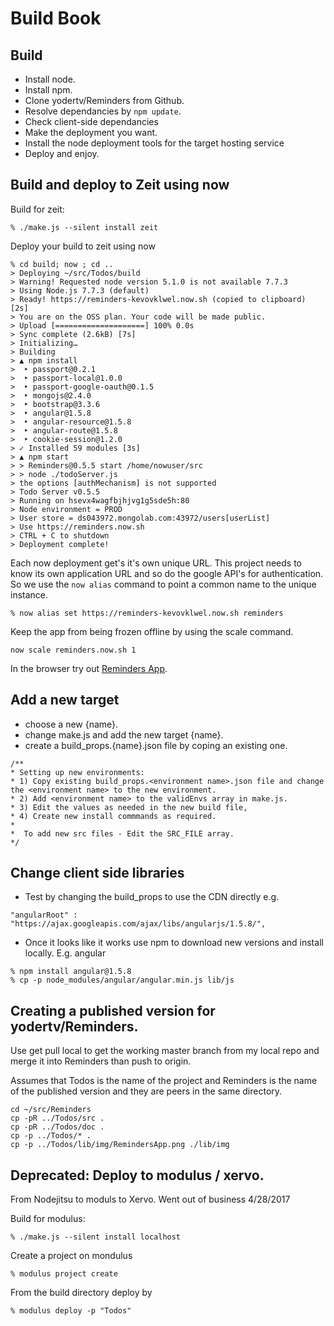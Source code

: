 Build Book
==========

## Build
- Install node.
- Install npm.
- Clone yodertv/Reminders from Github.
- Resolve dependancies by ```npm update```.
- Check client-side dependancies
- Make the deployment you want.
- Install the node deployment tools for the target hosting service
- Deploy and enjoy.

## Build and deploy to Zeit using now

Build for zeit:
```
% ./make.js --silent install zeit
```

Deploy your build to zeit using now
```
% cd build; now ; cd ..
> Deploying ~/src/Todos/build
> Warning! Requested node version 5.1.0 is not available 7.7.3
> Using Node.js 7.7.3 (default)
> Ready! https://reminders-kevovklwel.now.sh (copied to clipboard) [2s]
> You are on the OSS plan. Your code will be made public.
> Upload [====================] 100% 0.0s
> Sync complete (2.6kB) [7s] 
> Initializing…
> Building
> ▲ npm install
>  ‣ passport@0.2.1
>  ‣ passport-local@1.0.0
>  ‣ passport-google-oauth@0.1.5
>  ‣ mongojs@2.4.0
>  ‣ bootstrap@3.3.6
>  ‣ angular@1.5.8
>  ‣ angular-resource@1.5.8
>  ‣ angular-route@1.5.8
>  ‣ cookie-session@1.2.0
> ✓ Installed 59 modules [3s]
> ▲ npm start
> > Reminders@0.5.5 start /home/nowuser/src
> > node ./todoServer.js
> the options [authMechanism] is not supported
> Todo Server v0.5.5
> Running on hsevx4wagfbjhjvg1g5sde5h:80
> Node environment = PROD
> User store = ds043972.mongolab.com:43972/users[userList]
> Use https://reminders.now.sh
> CTRL + C to shutdown
> Deployment complete!
```

Each now deployment get's it's own unique URL. This project needs to know its own application URL and so do the google API's for authentication. So we use the ```now alias``` command to point a common name to the unique instance.

```
% now alias set https://reminders-kevovklwel.now.sh reminders
```

Keep the app from being frozen offline by using the scale command.
```
now scale reminders.now.sh 1
```

In the browser try out [Reminders App](https://reminders.now.sh).

## Add a new target
- choose a new {name}.
- change make.js and add the new target {name}.
- create a build_props.{name}.json file by coping an existing one.

```
/**
* Setting up new environments:
* 1) Copy existing build_props.<environment name>.json file and change the <environment name> to the new environment.
* 2) Add <environment name> to the validEnvs array in make.js.
* 3) Edit the values as needed in the new build file,
* 4) Create new install commmands as required.
*
*  To add new src files - Edit the SRC_FILE array.
*/
```

## Change client side libraries
- Test by changing the build_props to use the CDN directly e.g.

```
"angularRoot" : "https://ajax.googleapis.com/ajax/libs/angularjs/1.5.8/",
```

- Once it looks like it works use npm to download new versions and install locally. E.g. angular

```
% npm install angular@1.5.8
% cp -p node_modules/angular/angular.min.js lib/js
```

## Creating a published version for yodertv/Reminders. 

Use get pull local to get the working master branch from my local repo and merge it into Reminders than push to origin.


Assumes that Todos is the name of the project and Reminders is the name of the published version and they are peers in the same directory.

```
cd ~/src/Reminders
cp -pR ../Todos/src .
cp -pR ../Todos/doc .
cp -p ../Todos/* .
cp -p ../Todos/lib/img/RemindersApp.png ./lib/img
```
## Deprecated: Deploy to modulus / xervo. 

From Nodejitsu to moduls to Xervo. Went out of business 4/28/2017

Build for modulus:
```
% ./make.js --silent install localhost
```	

Create a project on mondulus
```
% modulus project create
```

From the build directory deploy by
```
% modulus deploy -p "Todos"
```

